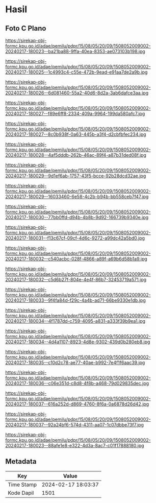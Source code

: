 # Hasil

## Foto C Plano

https://sirekap-obj-formc.kpu.go.id/adae/pemilu/pdpr/15/08/05/20/09/1508052009002-20240217-180023--ba21ba88-9ffa-40ea-8353-ae073103b198.jpg

https://sirekap-obj-formc.kpu.go.id/adae/pemilu/pdpr/15/08/05/20/09/1508052009002-20240217-180025--1c4993c4-c55e-472b-9ead-e91aa7de2a9b.jpg

https://sirekap-obj-formc.kpu.go.id/adae/pemilu/pdpr/15/08/05/20/09/1508052009002-20240217-180026--6d081460-55a2-40d6-8d2a-3ab6dafce3aa.jpg

https://sirekap-obj-formc.kpu.go.id/adae/pemilu/pdpr/15/08/05/20/09/1508052009002-20240217-180027--f89e6ff8-2334-409a-9964-199da580afc7.jpg

https://sirekap-obj-formc.kpu.go.id/adae/pemilu/pdpr/15/08/05/20/09/1508052009002-20240217-180027--8c0b938f-0a63-445b-a3f4-d2cbfbfec234.jpg

https://sirekap-obj-formc.kpu.go.id/adae/pemilu/pdpr/15/08/05/20/09/1508052009002-20240217-180028--4af5dddb-262b-46ac-89f4-a87b31ded08f.jpg

https://sirekap-obj-formc.kpu.go.id/adae/pemilu/pdpr/15/08/05/20/09/1508052009002-20240217-180029--9d1ef6ab-1757-43f5-bcce-92b28dcd32ae.jpg

https://sirekap-obj-formc.kpu.go.id/adae/pemilu/pdpr/15/08/05/20/09/1508052009002-20240217-180029--16033460-6e58-4c2b-b94b-bb558ceb7f47.jpg

https://sirekap-obj-formc.kpu.go.id/adae/pemilu/pdpr/15/08/05/20/09/1508052009002-20240217-180030--77bb0ffd-d94b-4b8b-9d92-166739b9340e.jpg

https://sirekap-obj-formc.kpu.go.id/adae/pemilu/pdpr/15/08/05/20/09/1508052009002-20240217-180031--f13c67cf-09cf-4d6c-9272-a99dc42a5bd0.jpg

https://sirekap-obj-formc.kpu.go.id/adae/pemilu/pdpr/15/08/05/20/09/1508052009002-20240217-180032--c540acbc-028f-4866-a89f-a69b6d58b1a9.jpg

https://sirekap-obj-formc.kpu.go.id/adae/pemilu/pdpr/15/08/05/20/09/1508052009002-20240217-180032--c5d6b27f-804e-4e4f-86b7-32453719a571.jpg

https://sirekap-obj-formc.kpu.go.id/adae/pemilu/pdpr/15/08/05/20/09/1508052009002-20240217-180033--9f4fa84d-f29c-4a4b-ad71-66be9330e1db.jpg

https://sirekap-obj-formc.kpu.go.id/adae/pemilu/pdpr/15/08/05/20/09/1508052009002-20240217-180034--4f1787dd-c759-4095-a831-a333f39b9ea1.jpg

https://sirekap-obj-formc.kpu.go.id/adae/pemilu/pdpr/15/08/05/20/09/1508052009002-20240217-180034--4d4a1107-8923-4d8e-9302-439d0b280eb8.jpg

https://sirekap-obj-formc.kpu.go.id/adae/pemilu/pdpr/15/08/05/20/09/1508052009002-20240217-180035--c10d2c78-ae77-40ae-b992-7e4f1f6aac39.jpg

https://sirekap-obj-formc.kpu.go.id/adae/pemilu/pdpr/15/08/05/20/09/1508052009002-20240217-180036--c06e351d-c8d8-4f8b-a468-79d029835dec.jpg

https://sirekap-obj-formc.kpu.go.id/adae/pemilu/pdpr/15/08/05/20/09/1508052009002-20240217-180037--616a252d-d869-4760-8f6a-0a6878d26d42.jpg

https://sirekap-obj-formc.kpu.go.id/adae/pemilu/pdpr/15/08/05/20/09/1508052009002-20240217-180037--92a24bf6-574d-4311-aa07-1c07dbbe73f7.jpg

https://sirekap-obj-formc.kpu.go.id/adae/pemilu/pdpr/15/08/05/20/09/1508052009002-20240217-180023--88afe1e8-e322-4d3a-8ac7-c01f17888180.jpg


## Metadata

| Key        | Value               |
| ---------- | ------------------- |
| Time Stamp | 2024-02-17 18:03:37 |
| Kode Dapil | 1501                |



